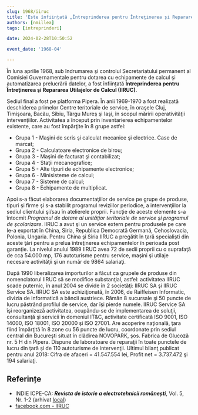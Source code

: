 ```yaml
---
slug: 1968/iiruc
title: 'Este înființată „Întreprinderea pentru Întreţinerea şi Repararea Utilajelor de Calcul” (IIRUC)'
authors: [nmillea]
tags: [intreprinderi]

date: 2024-02-28T10:50:52

event_date: '1968-04'

---
```


În luna aprilie 1968, sub îndrumarea şi controlul Secretariatului
permanent al Comisiei Guvernamentale pentru dotarea cu echipamente de calcul şi
automatizarea prelucrării datelor, a fost înființată **Întreprinderea pentru Întreţinerea şi Repararea Utilajelor de Calcul (IIRUC)**.

<!-- truncate -->

Sediul final a fost pe platforma Pipera. În anii 1969-1970 a fost realizată
deschiderea primelor Centre teritoriale de service, în oraşele Cluj, Timişoara, Bacău,
Sibiu, Târgu Mureş şi Iaşi, în scopul măririi operativităţii intervenţiilor. Activitatea a
început prin inventarierea echipamentelor existente, care au fost împărţite în 8 grupe
astfel:

- Grupa 1 - Maşini de scris şi calculat mecanice şi electrice. Case de marcat;
- Grupa 2 - Calculatoare electronice de birou;
- Grupa 3 - Maşini de facturat şi contabilizat;
- Grupa 4 - Staţii mecanografice;
- Grupa 5 - Alte tipuri de echipamente electronice;
- Grupa 6 - Minisisteme de calcul;
- Grupa 7 - Sisteme de calcul;
- Grupa 8 - Echipamente de multiplicat.

Apoi s-a făcut elaborarea documentaţiilor de service pe grupe de produse,
tipuri şi firme şi s-a stabilit programul reviziilor periodice, a intervenţiilor la sediul
clientului şi/sau în atelierele proprii. Funcţie de aceste elemente s-a întocmit
_Programul de dotare al unităţior teritoriale de service şi programul de şcolarizare_.
IIRUC a avut şi un service extern pentru produsele pe care le-a exportat în China,
Siria, Republica Democrată Germană, Cehoslovacia, Polonia, Ungaria. Pentru China
şi Siria IIRUC a pregătit în ţară specialişti din aceste ţări pentru a prelua întreţinerea
echipamentelor în perioada post garanţie. La nivelul anului 1989 IIRUC avea 72 de
sedii proprii cu o suprafaţă de cca 54.000 mp, 176 autoturisme pentru service,
maşini şi utilaje necesare activităţii şi un număr de 9864 salariaţi.

După 1990 liberalizarea importurilor a făcut ca grupele de produse din
nomenclatorul IIRUC să se modifice substanţial, astfel: activitatea IIRUC scade
puternic, în anul 2004 se divide în 2 societăţi: IIRUC SA şi IIRUC Service SA.
IIRUC SA este achiziţionată, în 2006, de Raiffeisen Informatic, divizia de informatică
a băncii austriece. Rămân 8 sucursale şi 50 puncte de lucru păstrând profilul de
service, dar îşi pierde numele. IIRUC Service SA îşi reorganizeză activitatea,
ocupându-se de implementarea de soluţii, consultanţă şi servicii în domeniul IT&C,
activitate certificată ISO 9001, ISO 14000, ISO 18001, ISO 20000 şi ISO 27001. Are
acoperire naţională, ţara fiind împărţită în 8 zone cu 56 puncte de lucru, coordonate
prin sediul central din Bucureşti situat în clădirea NOVOPARK, şos. Fabrica de
Glucoză nr. 5 H din Pipera. Dispune de laboratoare de reparaţii în toate punctele de
lucru din ţară şi de 110 autoturisme de intervenţii. Ultimul bilanţ publicat pentru anul
2018: Cifra de afaceri = 41.547.554 lei, Profit net = 3.737.472 şi 194 salariaţi.

## Referințe

- INDIE ICPE-CA: _**Revista de istorie a electrotehnicii românești**_, Vol. 5, Nr. 1-2 (arhivat [local](https://cronica-it.github.io/arhiva/#2019))
- [facebook.com - IIRUC](https://www.facebook.com/groups/318896621808890/)
